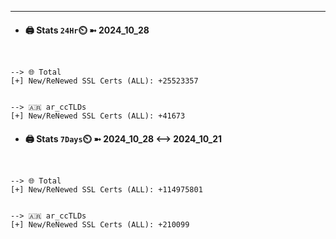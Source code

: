 

---
- #### 🖨️ **Stats** `24Hr`⏲️ ➼ 2024_10_28
```console


--> 🌐 Total
[+] New/ReNewed SSL Certs (ALL): +25523357


--> 🇦🇷 ar_ccTLDs
[+] New/ReNewed SSL Certs (ALL): +41673

```

- #### 🖨️ **Stats** `7Days`⏲️ ➼ 2024_10_28 <--> 2024_10_21
```console


--> 🌐 Total
[+] New/ReNewed SSL Certs (ALL): +114975801


--> 🇦🇷 ar_ccTLDs
[+] New/ReNewed SSL Certs (ALL): +210099

```

